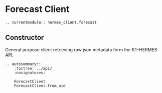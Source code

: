 # Forecast Client

```{eval-rst}
.. currentmodule:: hermes_client.forecast
```


## Constructor
General purpose client retrieving raw json metadata form the RT-HERMES API.

```{eval-rst}
.. autosummary::
    :toctree: ../api/
    :nosignatures:

    ForecastClient
    ForecastClient.from_oid
```
